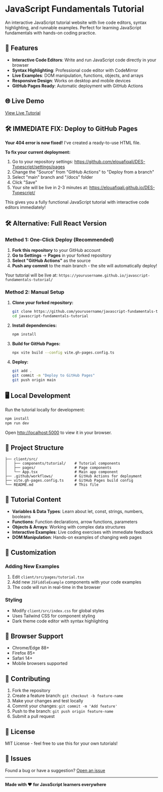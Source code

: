 # JavaScript Fundamentals Tutorial

An interactive JavaScript tutorial website with live code editors, syntax highlighting, and runnable examples. Perfect for learning JavaScript fundamentals with hands-on coding practice.

## 🚀 Features

- **Interactive Code Editors**: Write and run JavaScript code directly in your browser
- **Syntax Highlighting**: Professional code editor with CodeMirror
- **Live Examples**: DOM manipulation, functions, objects, and arrays
- **Responsive Design**: Works on desktop and mobile devices
- **GitHub Pages Ready**: Automatic deployment with GitHub Actions

## 🌐 Live Demo

[View Live Tutorial](https://elouafiqali.github.io/DES-Typescript/)

## 🛠️ IMMEDIATE FIX: Deploy to GitHub Pages

**Your 404 error is now fixed!** I've created a ready-to-use HTML file.

**To fix your current deployment:**
1. Go to your repository settings: https://github.com/elouafiqali/DES-Typescript/settings/pages
2. Change the "Source" from "GitHub Actions" to "Deploy from a branch"
3. Select "main" branch and "/docs" folder
4. Click "Save"
5. Your site will be live in 2-3 minutes at: https://elouafiqali.github.io/DES-Typescript/

This gives you a fully functional JavaScript tutorial with interactive code editors immediately!

## 🛠️ Alternative: Full React Version

### Method 1: One-Click Deploy (Recommended)

1. **Fork this repository** to your GitHub account
2. **Go to Settings** → **Pages** in your forked repository
3. **Select "GitHub Actions"** as the source
4. **Push any commit** to the main branch - the site will automatically deploy!

Your tutorial will be live at: `https://yourusername.github.io/javascript-fundamentals-tutorial/`

### Method 2: Manual Setup

1. **Clone your forked repository:**
   ```bash
   git clone https://github.com/yourusername/javascript-fundamentals-tutorial.git
   cd javascript-fundamentals-tutorial
   ```

2. **Install dependencies:**
   ```bash
   npm install
   ```

3. **Build for GitHub Pages:**
   ```bash
   npx vite build --config vite.gh-pages.config.ts
   ```

4. **Deploy:**
   ```bash
   git add .
   git commit -m "Deploy to GitHub Pages"
   git push origin main
   ```

## 🖥️ Local Development

Run the tutorial locally for development:

```bash
npm install
npm run dev
```

Open [http://localhost:5000](http://localhost:5000) to view it in your browser.

## 📁 Project Structure

```
├── client/src/
│   ├── components/tutorial/    # Tutorial components
│   ├── pages/                  # Page components
│   └── App.tsx                 # Main app component
├── .github/workflows/          # GitHub Actions for deployment
├── vite.gh-pages.config.ts     # GitHub Pages build config
└── README.md                   # This file
```

## 🎯 Tutorial Content

- **Variables & Data Types**: Learn about let, const, strings, numbers, booleans
- **Functions**: Function declarations, arrow functions, parameters
- **Objects & Arrays**: Working with complex data structures
- **Interactive Examples**: Live coding exercises with immediate feedback
- **DOM Manipulation**: Hands-on examples of changing web pages

## 🔧 Customization

### Adding New Examples

1. Edit `client/src/pages/tutorial.tsx`
2. Add new `JSFiddleExample` components with your code examples
3. The code will run in real-time in the browser

### Styling

- Modify `client/src/index.css` for global styles
- Uses Tailwind CSS for component styling
- Dark theme code editor with syntax highlighting

## 📱 Browser Support

- Chrome/Edge 88+
- Firefox 85+
- Safari 14+
- Mobile browsers supported

## 🤝 Contributing

1. Fork the repository
2. Create a feature branch: `git checkout -b feature-name`
3. Make your changes and test locally
4. Commit your changes: `git commit -m 'Add feature'`
5. Push to the branch: `git push origin feature-name`
6. Submit a pull request

## 📄 License

MIT License - feel free to use this for your own tutorials!

## 🐛 Issues

Found a bug or have a suggestion? [Open an issue](https://github.com/yourusername/javascript-fundamentals-tutorial/issues)

---

**Made with ❤️ for JavaScript learners everywhere**